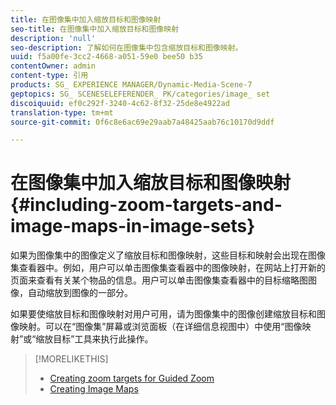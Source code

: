 ```yaml
---
title: 在图像集中加入缩放目标和图像映射
seo-title: 在图像集中加入缩放目标和图像映射
description: 'null'
seo-description: 了解如何在图像集中包含缩放目标和图像映射。
uuid: f5a00fe-3cc2-4668-a051-59e0 bee50 b35
contentOwner: admin
content-type: 引用
products: SG_ EXPERIENCE MANAGER/Dynamic-Media-Scene-7
geptopics: SG_ SCENESELEFERENDER_ PK/categories/image_ set
discoiquuid: ef0c292f-3240-4c62-8f32-25de8e4922ad
translation-type: tm+mt
source-git-commit: 0f6c8e6ac69e29aab7a48425aab76c10170d9ddf

---
```



# 在图像集中加入缩放目标和图像映射{#including-zoom-targets-and-image-maps-in-image-sets}

如果为图像集中的图像定义了缩放目标和图像映射，这些目标和映射会出现在图像集查看器中。例如，用户可以单击图像集查看器中的图像映射，在网站上打开新的页面来查看有关某个物品的信息。用户可以单击图像集查看器中的目标缩略图图像，自动缩放到图像的一部分。

如果要使缩放目标和图像映射对用户可用，请为图像集中的图像创建缩放目标和图像映射。可以在“图像集”屏幕或浏览面板（在详细信息视图中）中使用“图像映射”或“缩放目标”工具来执行此操作。

>[!MORELIKETHIS]
>
>* [Creating zoom targets for Guided Zoom](creating-zoom-targets-guided-zoom.md#creating_zoom_targets_for_guided_zoom)
>* [Creating Image Maps](creating-image-maps.md#creating_image_maps)

